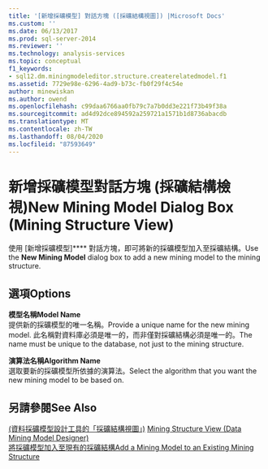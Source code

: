 ```yaml
---
title: '[新增採礦模型] 對話方塊 ([採礦結構視圖]) |Microsoft Docs'
ms.custom: ''
ms.date: 06/13/2017
ms.prod: sql-server-2014
ms.reviewer: ''
ms.technology: analysis-services
ms.topic: conceptual
f1_keywords:
- sql12.dm.miningmodeleditor.structure.createrelatedmodel.f1
ms.assetid: 7729e98e-6296-4ad9-b73c-fb0f29f4c54e
author: minewiskan
ms.author: owend
ms.openlocfilehash: c99daa6766aa0fb79c7a7b0dd3e221f73b49f38a
ms.sourcegitcommit: ad4d92dce894592a259721a1571b1d8736abacdb
ms.translationtype: MT
ms.contentlocale: zh-TW
ms.lasthandoff: 08/04/2020
ms.locfileid: "87593649"
---
```

# <a name="new-mining-model-dialog-box-mining-structure-view"></a><span data-ttu-id="0a02d-102">新增採礦模型對話方塊 (採礦結構檢視)</span><span class="sxs-lookup"><span data-stu-id="0a02d-102">New Mining Model Dialog Box (Mining Structure View)</span></span>
  <span data-ttu-id="0a02d-103">使用 [新增採礦模型]\*\*\*\* 對話方塊，即可將新的採礦模型加入至採礦結構。</span><span class="sxs-lookup"><span data-stu-id="0a02d-103">Use the **New Mining Model** dialog box to add a new mining model to the mining structure.</span></span>  
  
## <a name="options"></a><span data-ttu-id="0a02d-104">選項</span><span class="sxs-lookup"><span data-stu-id="0a02d-104">Options</span></span>  
 <span data-ttu-id="0a02d-105">**模型名稱**</span><span class="sxs-lookup"><span data-stu-id="0a02d-105">**Model Name**</span></span>  
 <span data-ttu-id="0a02d-106">提供新的採礦模型的唯一名稱。</span><span class="sxs-lookup"><span data-stu-id="0a02d-106">Provide a unique name for the new mining model.</span></span> <span data-ttu-id="0a02d-107">此名稱對資料庫必須是唯一的，而非僅對採礦結構必須是唯一的。</span><span class="sxs-lookup"><span data-stu-id="0a02d-107">The name must be unique to the database, not just to the mining structure.</span></span>  
  
 <span data-ttu-id="0a02d-108">**演算法名稱**</span><span class="sxs-lookup"><span data-stu-id="0a02d-108">**Algorithm Name**</span></span>  
 <span data-ttu-id="0a02d-109">選取要新的採礦模型所依據的演算法。</span><span class="sxs-lookup"><span data-stu-id="0a02d-109">Select the algorithm that you want the new mining model to be based on.</span></span>  
  
## <a name="see-also"></a><span data-ttu-id="0a02d-110">另請參閱</span><span class="sxs-lookup"><span data-stu-id="0a02d-110">See Also</span></span>  
 <span data-ttu-id="0a02d-111">[&#40;資料採礦模型設計工具的「採礦結構視圖」&#41;](mining-structure-view-data-mining-model-designer.md) </span><span class="sxs-lookup"><span data-stu-id="0a02d-111">[Mining Structure View &#40;Data Mining Model Designer&#41;](mining-structure-view-data-mining-model-designer.md) </span></span>  
 [<span data-ttu-id="0a02d-112">將採礦模型加入至現有的採礦結構</span><span class="sxs-lookup"><span data-stu-id="0a02d-112">Add a Mining Model to an Existing Mining Structure</span></span>](data-mining/add-a-mining-model-to-an-existing-mining-structure.md)  
  
  
